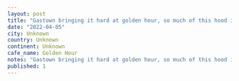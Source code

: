 ```yaml
---
layout: post
title: "Gastown bringing it hard at golden hour, so much of this hood is dingy and dirty, but when it sings itâs a real beauty."
date: "2022-04-05"
city: Unknown
country: Unknown
continent: Unknown
cafe_name: Golden Hour
notes: "Gastown bringing it hard at golden hour, so much of this hood is dingy and dirty, but when it sings itâs a real beauty."
published: 1
---
```

